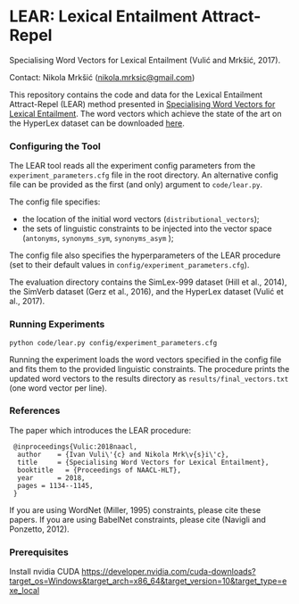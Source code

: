 # LEAR: Lexical Entailment Attract-Repel
Specialising Word Vectors for Lexical Entailment (Vulić and Mrkšić, 2017).

Contact: Nikola Mrkšić (nikola.mrksic@gmail.com)

This repository contains the code and data for the Lexical Entailment Attract-Repel (LEAR) method presented in [Specialising Word Vectors for Lexical Entailment](https://arxiv.org/abs/1710.06371). The word vectors which achieve the state of the art on the HyperLex dataset can be downloaded [here](https://drive.google.com/open?id=0B_pyA_IW4g-jdmRiR0EzTEVQcGc).


### Configuring the Tool

The LEAR tool reads all the experiment config parameters from the ```experiment_parameters.cfg``` file in the root directory. An alternative config file can be provided as the first (and only) argument to ```code/lear.py```. 

The config file specifies:
* the location of the initial word vectors (```distributional_vectors```);
* the sets of linguistic constraints to be injected into the vector space (```antonyms```, ```synonyms_sym```, ```synonyms_asym``` );

The config file also specifies the hyperparameters of the LEAR procedure (set to their default values in ```config/experiment_parameters.cfg```). 

The evaluation directory contains the SimLex-999 dataset (Hill et al., 2014), the SimVerb dataset (Gerz et al., 2016), and the HyperLex dataset (Vulić et al., 2017). 


### Running Experiments

```python code/lear.py config/experiment_parameters.cfg```

Running the experiment loads the word vectors specified in the config file and fits them to the provided linguistic constraints. The procedure prints the updated word vectors to the results directory as ```results/final_vectors.txt``` (one word vector per line). 


### References

The paper which introduces the LEAR procedure:
```
 @inproceedings{Vulic:2018naacl,
  author    = {Ivan Vuli\'{c} and Nikola Mrk\v{s}i\'c},
  title     = {Specialising Word Vectors for Lexical Entailment},
  booktitle   = {Proceedings of NAACL-HLT},
  year      = 2018,
  pages = 1134--1145,
 }
```

If you are using WordNet (Miller, 1995) constraints, please cite these papers. If you are using BabelNet constraints, please cite (Navigli and Ponzetto, 2012).


### Prerequisites
Install nvidia CUDA
https://developer.nvidia.com/cuda-downloads?target_os=Windows&target_arch=x86_64&target_version=10&target_type=exe_local
